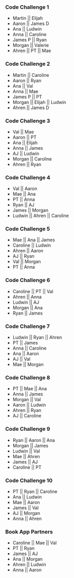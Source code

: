 ### Code Challenge 1		
- Martin || Elijah	
- Aaron || James D	
- Ana || Ludwin	
- Anna || Caroline	
- James P || Ryan	
- Morgan || Valerie	
- Ahren || PT || Mae
		
### Code Challenge 2		
- Martin || Caroline	
- Aaron || Ryan	
- Ana || Val	
- Anna || Mae	
- James P || PT	
- Morgan || Elijah || Ludwin
- Ahren || James D	
	
		
### Code Challenge 3 		
- Val || Mae	
- Aaron	|| PT	
- Ana || Elijah	
- Anna || James	
- AJ || Ludwin	
- Morgan || Caroline	
- Ahren || Ryan	
		
### Code Challenge 4		
- Val || Aaron	
- Mae || Ana	
- PT || Anna	
- Ryan || AJ	
- James || Morgan	
- Ludwin || Ahren || Caroline
		
### Code Challenge 5		
- Mae || Ana || James
- Caroline || Ludwin	
- Ahren || Aaron	
- AJ || Ryan	
- Val || Morgan	
- PT || Anna	
		
### Code Challenge 6		
- Caroline || PT || Val
- Ahren || Anna	
- Ludwin || AJ	
- Morgan || Ana	
- Ryan || James	
		
### Code Challenge 7		
- Ludwin || Ryan || Ahren
- PT || James	
- Anna || Caroline	
- Ana || Aaron	
- AJ || Val
- Mae || Morgan	
		
### Code Challenge 8		
- PT || Mae || Ana
- Anna || James	
- Morgan || Val	
- Aaron || Ludwin	
- Ahren || Ryan	
- AJ || Caroline	
		
### Code Challenge 9		
- Ryan || Aaron || Ana
- Morgan || James	
- Ludwin || Val	
- Mae || Ahren	
- James || AJ	
- Caroline || PT	
		
### Code Challenge 10		
- PT || Ryan || Caroline
- Ana || Ludwin	
- Mae || Aaron	
- James || Val	
- AJ || Morgan	
- Anna || Ahren	
		
### Book App Partners
- Caroline || Mae || Val
- PT || Ryan
- James || AJ
- Ana || Morgan
- Ahren || Ludwin
- Anna || Aaron
